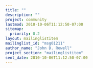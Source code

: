 ```yaml
---
title: ""
description: ""
project: community
lastmod: 2010-10-06T11:12:50-07:00
sitemap:
  priority: 0.2
layout: mailinglistitem
mailinglist_id: "msg01211"
author_name: "John D. Rowell"
project_section: "mailinglistitem"
sent_date: 2010-10-06T11:12:50-07:00
---
```


